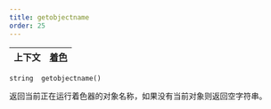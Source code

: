 ```yaml
---
title: getobjectname
order: 25
---
```

| 上下文 | [着色](../contexts/shading.html) |
| --- | --- |

`string  getobjectname()`

返回当前正在运行着色器的对象名称，如果没有当前对象则返回空字符串。

